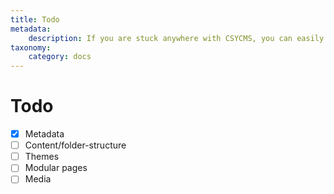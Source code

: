 ```yaml
---
title: Todo
metadata:
    description: If you are stuck anywhere with CSYCMS, you can easily get help my going to the search input and typing what you are looking for. CSYCMS will bring you all pages from its knowledgebase which have the subject you are confounded about. The CSYCMS tutorial and documentation is available with each installation of CSYCMS.
taxonomy:
    category: docs
---
```



# Todo

- [X] Metadata
- [ ] Content/folder-structure
- [ ] Themes
- [ ] Modular pages
- [ ] Media